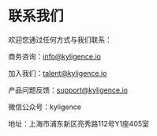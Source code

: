 # 联系我们

欢迎您通过任何方式与我们联系：

商务咨询：[info@kyligence.io](mailto:info@kyligence.io) 

加入我们：[talent@kyligence.io](mailto:talent@kyligence.io)

产品问题反馈：[support@kyligence.io](mailto:support@kyligence.io)

微信公众号：kyligence

地址：上海市浦东新区亮秀路112号Y1座405室